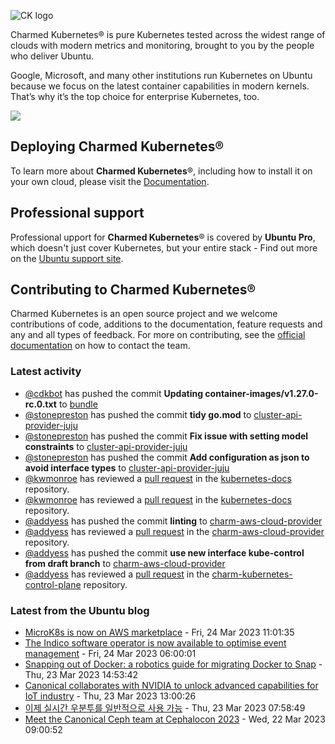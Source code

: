 ![CK logo](https://assets.ubuntu.com/v1/451d4cf4-Charmed+Kubernetes_RGB_onWhite_2022.svg)

Charmed Kubernetes® is pure Kubernetes tested across the widest range of clouds with modern metrics and monitoring, brought to you by the people who deliver Ubuntu.

Google, Microsoft, and many other institutions run Kubernetes on Ubuntu because we focus on the latest container capabilities in modern kernels. That’s why it’s the top choice for enterprise Kubernetes, too.

![](https://assets.ubuntu.com/v1/843c77b6-juju-at-a-glace.svg)

## Deploying Charmed Kubernetes®

To learn more about **Charmed Kubernetes**®, including how to install it on your own cloud, please visit the [Documentation][docs].

## Professional support

Professional upport for **Charmed Kubernetes**® is covered by **Ubuntu Pro**, which doesn't just cover Kubernetes, but your entire stack - Find out more on the [Ubuntu support site](https://ubuntu.com/support).

## Contributing to Charmed Kubernetes®

Charmed Kubernetes is an open source project and we welcome contributions of code, additions to the documentation, feature requests and any and all types of feedback. For more on contributing, see the [official documentation][get-in-touch] on how to contact the team.

<!-- LINKS -->
[docs]: https://ubuntu.com/kubernetes/docs
[get-in-touch]: https://ubuntu.com/kubernetes/docs/get-in-touch

### Latest activity

<!-- activity starts -->
 - [@cdkbot](https://github.com/cdkbot) has pushed the commit **Updating container-images/v1.27.0-rc.0.txt** to [bundle](https://github.com/charmed-kubernetes/bundle)
 - [@stonepreston](https://github.com/stonepreston) has pushed the commit **tidy go.mod** to [cluster-api-provider-juju](https://github.com/charmed-kubernetes/cluster-api-provider-juju)
 - [@stonepreston](https://github.com/stonepreston) has pushed the commit **Fix issue with setting model constraints** to [cluster-api-provider-juju](https://github.com/charmed-kubernetes/cluster-api-provider-juju)
 - [@stonepreston](https://github.com/stonepreston) has pushed the commit **Add configuration as json to avoid interface types** to [cluster-api-provider-juju](https://github.com/charmed-kubernetes/cluster-api-provider-juju)
 - [@kwmonroe](https://github.com/kwmonroe) has reviewed a [pull request](https://github.com/charmed-kubernetes/kubernetes-docs/pull/756) in the [kubernetes-docs](https://github.com/charmed-kubernetes/kubernetes-docs) repository.
 - [@kwmonroe](https://github.com/kwmonroe) has reviewed a [pull request](https://github.com/charmed-kubernetes/kubernetes-docs/pull/756) in the [kubernetes-docs](https://github.com/charmed-kubernetes/kubernetes-docs) repository.
 - [@addyess](https://github.com/addyess) has pushed the commit **linting** to [charm-aws-cloud-provider](https://github.com/charmed-kubernetes/charm-aws-cloud-provider)
 - [@addyess](https://github.com/addyess) has reviewed a [pull request](https://github.com/charmed-kubernetes/charm-aws-cloud-provider/pull/1) in the [charm-aws-cloud-provider](https://github.com/charmed-kubernetes/charm-aws-cloud-provider) repository.
 - [@addyess](https://github.com/addyess) has pushed the commit **use new interface kube-control from draft branch** to [charm-aws-cloud-provider](https://github.com/charmed-kubernetes/charm-aws-cloud-provider)
 - [@addyess](https://github.com/addyess) has reviewed a [pull request](https://github.com/charmed-kubernetes/charm-kubernetes-control-plane/pull/278) in the [charm-kubernetes-control-plane](https://github.com/charmed-kubernetes/charm-kubernetes-control-plane) repository.
<!-- activity ends -->

<!-- roadmap starts -->

<!-- roadmap ends -->

### Latest from the Ubuntu blog

<!-- blog starts -->
* [MicroK8s is now on AWS marketplace](https://ubuntu.com//blog/microk8s-is-now-on-aws-marketplace) - Fri, 24 Mar 2023 11:01:35 
* [The Indico software operator is now available to optimise event management](https://ubuntu.com//blog/indico-software-operator) - Fri, 24 Mar 2023 06:00:01 
* [Snapping out of Docker: a robotics guide for migrating Docker to Snap](https://ubuntu.com//blog/snapping-out-of-docker) - Thu, 23 Mar 2023 14:53:42 
* [Canonical collaborates with NVIDIA to unlock advanced capabilities for IoT industry](https://ubuntu.com//blog/canonical-collaborates-with-nvidia-to-unlock-advanced-capabilities-for-iot-industry) - Thu, 23 Mar 2023 13:00:26 
* [이제 실시간 우분투를 일반적으로 사용 가능](https://ubuntu.com//blog/real-time-ubuntu-is-now-generally-available-kr) - Thu, 23 Mar 2023 07:58:49 
* [Meet the Canonical Ceph team at Cephalocon 2023](https://ubuntu.com//blog/meet-the-canonical-ceph-team-at-cephalocon-2023) - Wed, 22 Mar 2023 09:00:52 
<!-- blog ends -->

